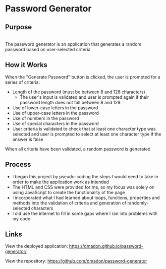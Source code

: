 # Password Generator

## Purpose   
\
The password generator is an application that generates a random password based on user-selected criteria.   

## How it Works

When the "Generate Password" button is clicked, the user is prompted for a series of criteria:
* Length of the password (must be between 8 and 128 characters)
    * The user's input is validated and user is prompted again if their password length does not fall between 8 and 128   
* Use of lower-case letters in the password   
* Use of upper-case letters in the password   
* Use of numbers in the password   
* Use of special characters in the password   
* User criteria is validated to check that at least one character type was selected and user is prompted to select at least one character type if the answer is false   

When all criteria have been validated, a random password is generated

## Process

* I began this project by pseudo-coding the steps I would need to take in order to make the application work as intended
* The HTML and CSS were provided for me, so my focus was solely on using JavaScript to create the functionality of the page
* I incorporated what I had learned about loops, functions, properties and methods into the validation of criteria and generation of randomly-selected characters
* I did use the internet to fill in some gaps where I ran into problems with my code

## Links

View the deployed application: https://dmadon.github.io/password-generator/

View the repository: https://github.com/dmadon/password-generator
